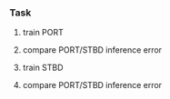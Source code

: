 ### Task

1. train PORT
2. compare PORT/STBD inference error


1. train STBD
2. compare PORT/STBD inference error